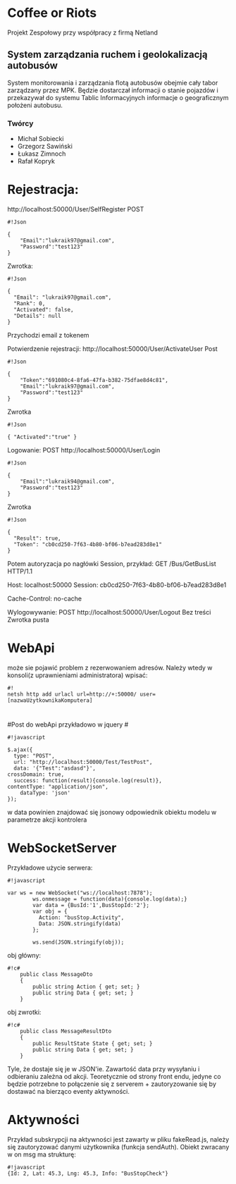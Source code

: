 # Coffee or Riots #
Projekt Zespołowy przy współpracy z firmą Netland

## System zarządzania ruchem i geolokalizacją autobusów ##

System monitorowania i zarządzania flotą autobusów obejmie cały tabor zarządzany przez MPK. Będzie dostarczał informacji o stanie pojazdów i przekazywał do systemu Tablic Informacyjnych informacje o geograficznym położeni autobusu.

### Twórcy ###

* Michał Sobiecki
* Grzegorz Sawiński
* Łukasz Zimnoch
* Rafał Kopryk

# Rejestracja: #
http://localhost:50000/User/SelfRegister
POST

```
#!Json

{
    "Email":"lukraik97@gmail.com",
    "Password":"test123"
}
```

Zwrotka:

```
#!Json

{
  "Email": "lukraik97@gmail.com",
  "Rank": 0,
  "Activated": false,
  "Details": null
}
```


Przychodzi email z tokenem

Potwierdzenie rejestracji:
http://localhost:50000/User/ActivateUser
Post

```
#!Json

{
    "Token":"691080c4-8fa6-47fa-b382-75dfae8d4c81",
    "Email":"lukraik97@gmail.com",
    "Password":"test123"
}
```

Zwrotka

```
#!Json

{ "Activated":"true" }

```

Logowanie:
POST http://localhost:50000/User/Login

```
#!Json

{
    "Email":"lukraik94@gmail.com",
    "Password":"test123"
}
```

Zwrotka

```
#!Json

{
  "Result": true,
  "Token": "cb0cd250-7f63-4b80-bf06-b7ead283d8e1"
}
```


Potem autoryzacja po nagłówki Session, przykład:
GET /Bus/GetBusList 
HTTP/1.1

Host: localhost:50000
Session: cb0cd250-7f63-4b80-bf06-b7ead283d8e1

Cache-Control: no-cache


Wylogowywanie:
POST http://localhost:50000/User/Logout
Bez treści
Zwrotka pusta



# WebApi #

może sie pojawić problem z rezerwowaniem adresów. Należy wtedy w konsoli(z uprawnieniami administratora) wpisać:


```
#!
netsh http add urlacl url=http://+:50000/ user=[nazwaUżytkownikaKomputera]
```
# 

#Post do webApi przykładowo w jquery #


```
#!javascript

$.ajax({
  type: "POST",
  url: "http://localhost:50000/Test/TestPost",
  data: '{"Test":"asdasd"}',
crossDomain: true,
  success: function(result){console.log(result)},
contentType: "application/json",
    dataType: 'json'
});
```
w data powinien znajdować się jsonowy odpowiednik obiektu modelu w parametrze akcji kontrolera

# WebSocketServer #

Przykładowe użycie serwera:

```
#!javascript

var ws = new WebSocket("ws://localhost:7878");
        ws.onmessage = function(data){console.log(data);}
        var data = {BusId:'1',BusStopId:'2'};
        var obj = {
          Action: "busStop.Activity",
          Data: JSON.stringify(data)
        };

        ws.send(JSON.stringify(obj));
```

obj główny:

```
#!c#
    public class MessageDto
    {
        public string Action { get; set; }
        public string Data { get; set; }
    }

```
obj zwrotki:

```
#!c#
    public class MessageResultDto
    {
        public ResultState State { get; set; }
        public string Data { get; set; }
    }
```
Tyle, że dostaje się je w JSON'ie.
Zawartość data przy wysyłaniu i odbieraniu zależna od akcji. Teoretycznie od strony front endu, jedyne co będzie potrzebne to połączenie się z serverem + zautoryzowanie się by dostawać na bierząco eventy aktywności.

# Aktywności #
Przykład subskrypcji na aktywności jest zawarty w pliku fakeRead.js, należy się zautoryzować danymi użytkownika (funkcja sendAuth). Obiekt zwracany w on msg ma strukturę:

```
#!javascript
{Id: 2, Lat: 45.3, Lng: 45.3, Info: "BusStopCheck"}

```